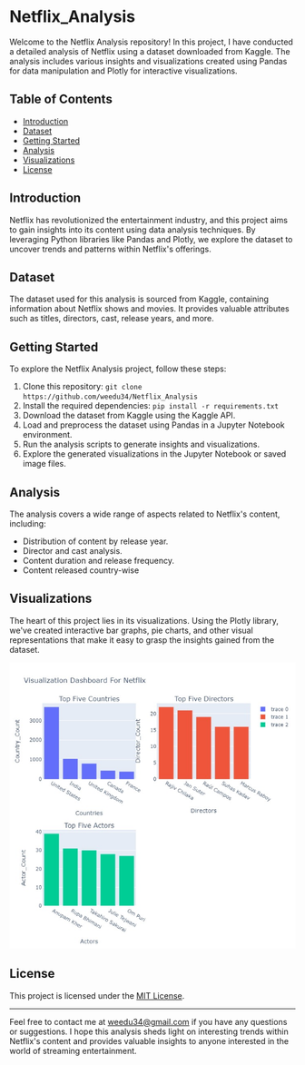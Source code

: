 # Netflix_Analysis

Welcome to the Netflix Analysis repository! In this project, I have conducted a detailed analysis of Netflix using a dataset downloaded from Kaggle. The analysis includes various insights and visualizations created using Pandas for data manipulation and Plotly for interactive visualizations.

## Table of Contents

- [Introduction](#introduction)
- [Dataset](#dataset)
- [Getting Started](#getting-started)
- [Analysis](#analysis)
- [Visualizations](#visualizations)
- [License](#license)

## Introduction

Netflix has revolutionized the entertainment industry, and this project aims to gain insights into its content using data analysis techniques. By leveraging Python libraries like Pandas and Plotly, we explore the dataset to uncover trends and patterns within Netflix's offerings.

## Dataset

The dataset used for this analysis is sourced from Kaggle, containing information about Netflix shows and movies. It provides valuable attributes such as titles, directors, cast, release years, and more.

## Getting Started

To explore the Netflix Analysis project, follow these steps:

1. Clone this repository: `git clone https://github.com/weedu34/Netflix_Analysis`
2. Install the required dependencies: `pip install -r requirements.txt`
3. Download the dataset from Kaggle using the Kaggle API.
4. Load and preprocess the dataset using Pandas in a Jupyter Notebook environment.
5. Run the analysis scripts to generate insights and visualizations.
6. Explore the generated visualizations in the Jupyter Notebook or saved image files.

## Analysis

The analysis covers a wide range of aspects related to Netflix's content, including:
- Distribution of content by release year.
- Director and cast analysis.
- Content duration and release frequency.
- Content released country-wise

## Visualizations

The heart of this project lies in its visualizations. Using the Plotly library, we've created interactive bar graphs, pie charts, and other visual representations that make it easy to grasp the insights gained from the dataset.

![Example Visualization](https://github.com/weedu34/Netflix_Analysis/blob/main/download.jpg)


## License

This project is licensed under the [MIT License](LICENSE).

---

Feel free to contact me at [weedu34@gmail.com](mailto:weedu34@gmail.com) if you have any questions or suggestions. I hope this analysis sheds light on interesting trends within Netflix's content and provides valuable insights to anyone interested in the world of streaming entertainment.
